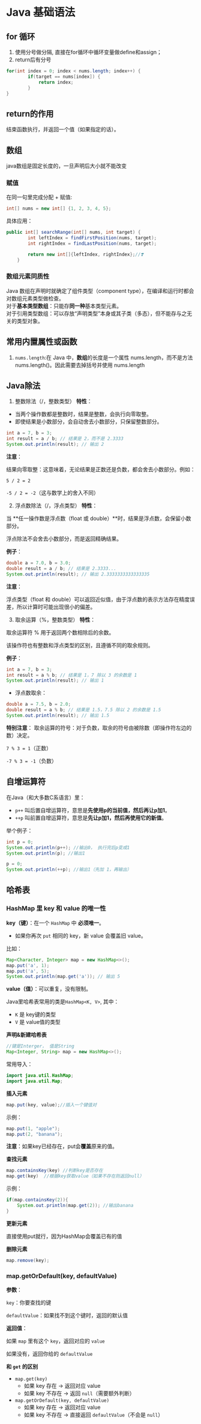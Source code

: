 # Java 基础语法
## for 循环
1. 使用分号做分隔, 直接在for循环中循环变量做define和assign；
2. return后有分号
```java
for(int index = 0; index < nums.length; index++) {
        if(target == nums[index]) {
            return index;
        }
}
```
## return的作用
结束函数执行，并返回一个值（如果指定的话）。
## 数组
java数组是固定长度的，一旦声明后大小就不能改变
### 赋值
在同一句里完成分配 + 赋值:
```java
int[] nums = new int[] {1, 2, 3, 4, 5};
```
具体应用：
```java
public int[] searchRange(int[] nums, int target) {
        int leftIndex = findFirstPosition(nums, target);
        int rightIndex = findLastPosition(nums, target);

        return new int[]{leftIndex, rightIndex};//❣️
    }
```
### 数组元素同质性
Java 数组在声明时就确定了组件类型（component type），在编译和运行时都会对数组元素类型做检查。<br>
对于**基本类型数组**：只能存**同一种**基本类型元素。<br>
对于引用类型数组：可以存放“声明类型”本身或其子类（多态），但不能存与之无关的类型对象。
## 常用内置属性或函数
1. `nums.length`:在 Java 中，**数组**的长度是一个属性 nums.length，而不是方法 nums.length()。因此需要去掉括号并使用 nums.length

## Java除法
1. 整数除法（/，整数类型）
**特性**：
* 当两个操作数都是整数时，结果是整数，会执行向零取整。
* 即使结果是小数部分，会自动舍去小数部分，只保留整数部分。
```java
int a = 7, b = 3;
int result = a / b; // 结果是 2，而不是 2.3333
System.out.println(result); // 输出 2
```
**注意**：

结果向零取整：这意味着，无论结果是正数还是负数，都会舍去小数部分。例如：

`5 / 2 = 2`

`-5 / 2 = -2`（这与数学上的舍入不同）


2. 浮点数除法（/，浮点类型）
**特性**：

当 **任一操作数是浮点数（float 或 double）**时，结果是浮点数，会保留小数部分。

浮点除法不会舍去小数部分，而是返回精确结果。

**例子**：
```java
double a = 7.0, b = 3.0;
double result = a / b; // 结果是 2.3333...
System.out.println(result); // 输出 2.3333333333333335
```
**注意**：

浮点类型（float 和 double）可以返回近似值，由于浮点数的表示方法存在精度误差，所以计算时可能出现很小的偏差。

3. 取余运算（%，整数类型）
**特性**：

取余运算符 % 用于返回两个数相除后的余数。

该操作符也有整数和浮点类型的区别，且遵循不同的取余规则。

**例子**：
```java
int a = 7, b = 3;
int result = a % b; // 结果是 1，7 除以 3 的余数是 1
System.out.println(result); // 输出 1
```
* 浮点数取余：
```java
double a = 7.5, b = 2.0;
double result = a % b; // 结果是 1.5，7.5 除以 2 的余数是 1.5
System.out.println(result); // 输出 1.5
```
**特别注意**：
取余运算的符号：对于负数，取余的符号由被除数（即操作符左边的数）决定。

`7 % 3 = 1`（正数）

`-7 % 3 = -1`（负数）

## 自增运算符
在Java（和大多数C系语言）里：

* `p++` 叫后置自增运算符，意思是**先使用p的当前值，然后再让p加1**。
* `++p` 叫前置自增运算符，意思是**先让p加1，然后再使用它的新值**。

举个例子：
```java
int p = 0;
System.out.println(p++); //输出0， 执行完后p变成1
System.out.println(p); //输出1

p = 0;
System.out.println(++p); //输出1（先加 1，再输出）
```
## 哈希表

### HashMap 里 **key** 和 **value** 的唯一性

**key（键）**：在一个 `HashMap` 中 **必须唯一**。

- 如果你再次 `put` 相同的 key，新 value 会覆盖旧 value。

比如：

```java
Map<Character, Integer> map = new HashMap<>();
map.put('a', 1);
map.put('a', 5);
System.out.println(map.get('a')); // 输出 5
```

**value（值）**：可以重复，没有限制。



Java里哈希表常用的类是`HashMap<K, V>`, 其中：
* `K` 是 key键的类型
* `V` 是 value值的类型

**声明&新建哈希表**
```java
//键是Interger， 值是String
Map<Integer, String> map = new HashMap<>();
```
常用导入：
```java
import java.util.HashMap;
import java.util.Map;
```

**插入元素**
```java
map.put(key, value);//插入一个键值对
```
示例：
```java
map.put(1, "apple");
map.put(2, "banana");
```
**注意**：如果key已经存在，put会**覆盖**原来的值。

**查找元素**
```java
map.containsKey(key) //判断key是否存在
map.get(key)  //根据key获取value（如果不存在则返回null）
```
示例：
```java
if(map.containsKey(2)){
    System.out.println(map.get(2)); //输出banana
}
```
**更新元素**

直接使用put就行，因为HashMap会覆盖已有的值

**删除元素**
```java
map.remove(key);
```

### map.getOrDefault(key, defaultValue)

**参数**：

`key`：你要查找的键

`defaultValue`：如果找不到这个键时，返回的默认值

**返回值**：

如果 `map` 里有这个 `key`，返回对应的 `value`

如果没有，返回你给的 `defaultValue`

**和 `get` 的区别**

- `map.get(key)`
  - 如果 key 存在 → 返回对应 value
  - 如果 key 不存在 → 返回 `null`（需要额外判断）
- `map.getOrDefault(key, defaultValue)`
  - 如果 key 存在 → 返回对应 value
  - 如果 key 不存在 → 直接返回 `defaultValue`（不会是 `null`）
